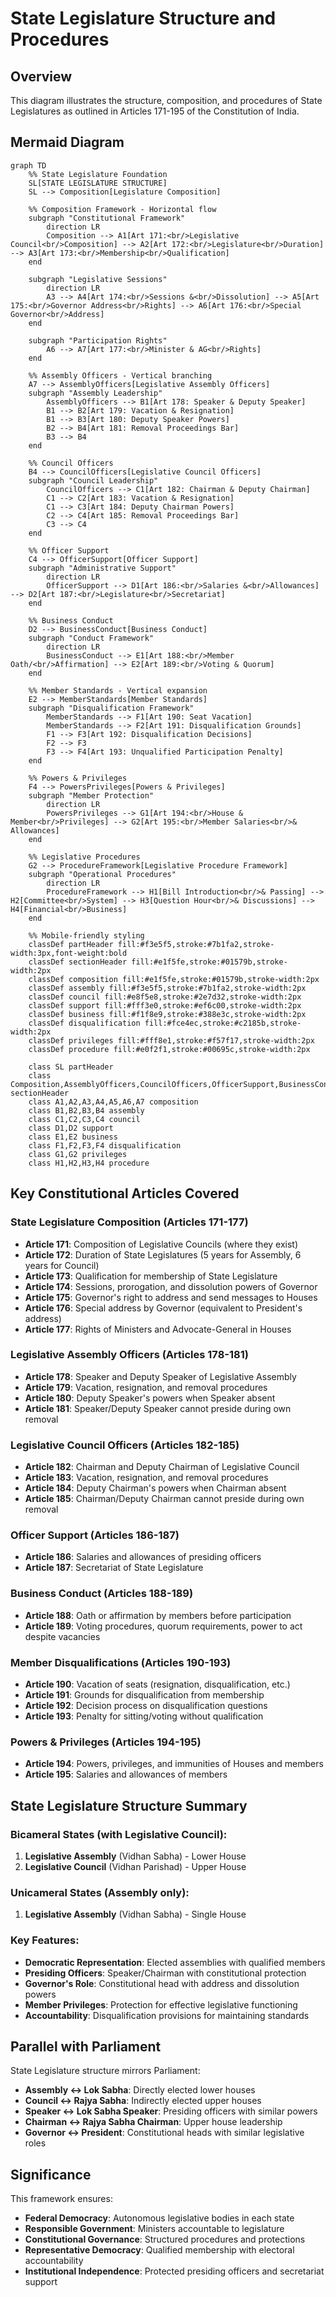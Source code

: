 # State Legislature Structure and Procedures

## Overview
This diagram illustrates the structure, composition, and procedures of State Legislatures as outlined in Articles 171-195 of the Constitution of India.

## Mermaid Diagram

```mermaid
graph TD
    %% State Legislature Foundation
    SL[STATE LEGISLATURE STRUCTURE]
    SL --> Composition[Legislature Composition]
    
    %% Composition Framework - Horizontal flow
    subgraph "Constitutional Framework"
        direction LR
        Composition --> A1[Art 171:<br/>Legislative Council<br/>Composition] --> A2[Art 172:<br/>Legislature<br/>Duration] --> A3[Art 173:<br/>Membership<br/>Qualification]
    end
    
    subgraph "Legislative Sessions"
        direction LR
        A3 --> A4[Art 174:<br/>Sessions &<br/>Dissolution] --> A5[Art 175:<br/>Governor Address<br/>Rights] --> A6[Art 176:<br/>Special Governor<br/>Address]
    end
    
    subgraph "Participation Rights"
        A6 --> A7[Art 177:<br/>Minister & AG<br/>Rights]
    end
    
    %% Assembly Officers - Vertical branching
    A7 --> AssemblyOfficers[Legislative Assembly Officers]
    subgraph "Assembly Leadership"
        AssemblyOfficers --> B1[Art 178: Speaker & Deputy Speaker]
        B1 --> B2[Art 179: Vacation & Resignation]
        B1 --> B3[Art 180: Deputy Speaker Powers]
        B2 --> B4[Art 181: Removal Proceedings Bar]
        B3 --> B4
    end
    
    %% Council Officers
    B4 --> CouncilOfficers[Legislative Council Officers]
    subgraph "Council Leadership"
        CouncilOfficers --> C1[Art 182: Chairman & Deputy Chairman]
        C1 --> C2[Art 183: Vacation & Resignation]
        C1 --> C3[Art 184: Deputy Chairman Powers]
        C2 --> C4[Art 185: Removal Proceedings Bar]
        C3 --> C4
    end
    
    %% Officer Support
    C4 --> OfficerSupport[Officer Support]
    subgraph "Administrative Support"
        direction LR
        OfficerSupport --> D1[Art 186:<br/>Salaries &<br/>Allowances] --> D2[Art 187:<br/>Legislature<br/>Secretariat]
    end
    
    %% Business Conduct
    D2 --> BusinessConduct[Business Conduct]
    subgraph "Conduct Framework"
        direction LR
        BusinessConduct --> E1[Art 188:<br/>Member Oath/<br/>Affirmation] --> E2[Art 189:<br/>Voting & Quorum]
    end
    
    %% Member Standards - Vertical expansion
    E2 --> MemberStandards[Member Standards]
    subgraph "Disqualification Framework"
        MemberStandards --> F1[Art 190: Seat Vacation]
        MemberStandards --> F2[Art 191: Disqualification Grounds]
        F1 --> F3[Art 192: Disqualification Decisions]
        F2 --> F3
        F3 --> F4[Art 193: Unqualified Participation Penalty]
    end
    
    %% Powers & Privileges
    F4 --> PowersPrivileges[Powers & Privileges]
    subgraph "Member Protection"
        direction LR
        PowersPrivileges --> G1[Art 194:<br/>House & Member<br/>Privileges] --> G2[Art 195:<br/>Member Salaries<br/>& Allowances]
    end
    
    %% Legislative Procedures
    G2 --> ProcedureFramework[Legislative Procedure Framework]
    subgraph "Operational Procedures"
        direction LR
        ProcedureFramework --> H1[Bill Introduction<br/>& Passing] --> H2[Committee<br/>System] --> H3[Question Hour<br/>& Discussions] --> H4[Financial<br/>Business]
    end
    
    %% Mobile-friendly styling
    classDef partHeader fill:#f3e5f5,stroke:#7b1fa2,stroke-width:3px,font-weight:bold
    classDef sectionHeader fill:#e1f5fe,stroke:#01579b,stroke-width:2px
    classDef composition fill:#e1f5fe,stroke:#01579b,stroke-width:2px
    classDef assembly fill:#f3e5f5,stroke:#7b1fa2,stroke-width:2px
    classDef council fill:#e8f5e8,stroke:#2e7d32,stroke-width:2px
    classDef support fill:#fff3e0,stroke:#ef6c00,stroke-width:2px
    classDef business fill:#f1f8e9,stroke:#388e3c,stroke-width:2px
    classDef disqualification fill:#fce4ec,stroke:#c2185b,stroke-width:2px
    classDef privileges fill:#fff8e1,stroke:#f57f17,stroke-width:2px
    classDef procedure fill:#e0f2f1,stroke:#00695c,stroke-width:2px
    
    class SL partHeader
    class Composition,AssemblyOfficers,CouncilOfficers,OfficerSupport,BusinessConduct,MemberStandards,PowersPrivileges,ProcedureFramework sectionHeader
    class A1,A2,A3,A4,A5,A6,A7 composition
    class B1,B2,B3,B4 assembly
    class C1,C2,C3,C4 council
    class D1,D2 support
    class E1,E2 business
    class F1,F2,F3,F4 disqualification
    class G1,G2 privileges
    class H1,H2,H3,H4 procedure
```

## Key Constitutional Articles Covered

### State Legislature Composition (Articles 171-177)
- **Article 171**: Composition of Legislative Councils (where they exist)
- **Article 172**: Duration of State Legislatures (5 years for Assembly, 6 years for Council)
- **Article 173**: Qualification for membership of State Legislature
- **Article 174**: Sessions, prorogation, and dissolution powers of Governor
- **Article 175**: Governor's right to address and send messages to Houses
- **Article 176**: Special address by Governor (equivalent to President's address)
- **Article 177**: Rights of Ministers and Advocate-General in Houses

### Legislative Assembly Officers (Articles 178-181)
- **Article 178**: Speaker and Deputy Speaker of Legislative Assembly
- **Article 179**: Vacation, resignation, and removal procedures
- **Article 180**: Deputy Speaker's powers when Speaker absent
- **Article 181**: Speaker/Deputy Speaker cannot preside during own removal

### Legislative Council Officers (Articles 182-185)
- **Article 182**: Chairman and Deputy Chairman of Legislative Council
- **Article 183**: Vacation, resignation, and removal procedures
- **Article 184**: Deputy Chairman's powers when Chairman absent
- **Article 185**: Chairman/Deputy Chairman cannot preside during own removal

### Officer Support (Articles 186-187)
- **Article 186**: Salaries and allowances of presiding officers
- **Article 187**: Secretariat of State Legislature

### Business Conduct (Articles 188-189)
- **Article 188**: Oath or affirmation by members before participation
- **Article 189**: Voting procedures, quorum requirements, power to act despite vacancies

### Member Disqualifications (Articles 190-193)
- **Article 190**: Vacation of seats (resignation, disqualification, etc.)
- **Article 191**: Grounds for disqualification from membership
- **Article 192**: Decision process on disqualification questions
- **Article 193**: Penalty for sitting/voting without qualification

### Powers & Privileges (Articles 194-195)
- **Article 194**: Powers, privileges, and immunities of Houses and members
- **Article 195**: Salaries and allowances of members

## State Legislature Structure Summary

### Bicameral States (with Legislative Council):
1. **Legislative Assembly** (Vidhan Sabha) - Lower House
2. **Legislative Council** (Vidhan Parishad) - Upper House

### Unicameral States (Assembly only):
1. **Legislative Assembly** (Vidhan Sabha) - Single House

### Key Features:
- **Democratic Representation**: Elected assemblies with qualified members
- **Presiding Officers**: Speaker/Chairman with constitutional protection
- **Governor's Role**: Constitutional head with address and dissolution powers
- **Member Privileges**: Protection for effective legislative functioning
- **Accountability**: Disqualification provisions for maintaining standards

## Parallel with Parliament
State Legislature structure mirrors Parliament:
- **Assembly ↔ Lok Sabha**: Directly elected lower houses
- **Council ↔ Rajya Sabha**: Indirectly elected upper houses
- **Speaker ↔ Lok Sabha Speaker**: Presiding officers with similar powers
- **Chairman ↔ Rajya Sabha Chairman**: Upper house leadership
- **Governor ↔ President**: Constitutional heads with similar legislative roles

## Significance
This framework ensures:
- **Federal Democracy**: Autonomous legislative bodies in each state
- **Responsible Government**: Ministers accountable to legislature
- **Constitutional Governance**: Structured procedures and protections
- **Representative Democracy**: Qualified membership with electoral accountability
- **Institutional Independence**: Protected presiding officers and secretariat support